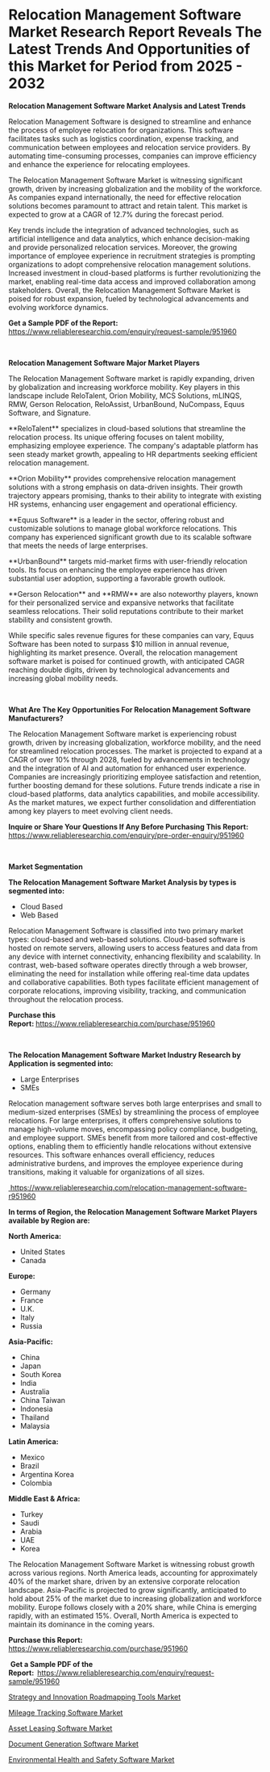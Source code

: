 <p><h1>Relocation Management Software Market Research Report Reveals The Latest Trends And Opportunities of this Market for Period from 2025 - 2032</h1></p><p><strong>Relocation Management Software Market Analysis and Latest Trends</strong></p>
<p><p>Relocation Management Software is designed to streamline and enhance the process of employee relocation for organizations. This software facilitates tasks such as logistics coordination, expense tracking, and communication between employees and relocation service providers. By automating time-consuming processes, companies can improve efficiency and enhance the experience for relocating employees. </p><p>The Relocation Management Software Market is witnessing significant growth, driven by increasing globalization and the mobility of the workforce. As companies expand internationally, the need for effective relocation solutions becomes paramount to attract and retain talent. This market is expected to grow at a CAGR of 12.7% during the forecast period. </p><p>Key trends include the integration of advanced technologies, such as artificial intelligence and data analytics, which enhance decision-making and provide personalized relocation services. Moreover, the growing importance of employee experience in recruitment strategies is prompting organizations to adopt comprehensive relocation management solutions. Increased investment in cloud-based platforms is further revolutionizing the market, enabling real-time data access and improved collaboration among stakeholders. Overall, the Relocation Management Software Market is poised for robust expansion, fueled by technological advancements and evolving workforce dynamics.</p></p>
<p><strong>Get a Sample PDF of the Report:&nbsp;</strong> <a href="https://www.reliableresearchiq.com/enquiry/request-sample/951960?utm_campaign=1117&utm_medium=2&utm_source=Github&utm_content=ia&utm_term=06032025&utm_id=relocation-management-software">https://www.reliableresearchiq.com/enquiry/request-sample/951960</a></p>
<p>&nbsp;</p>
<p><strong>Relocation Management Software Major Market Players</strong></p>
<p><p>The Relocation Management Software market is rapidly expanding, driven by globalization and increasing workforce mobility. Key players in this landscape include ReloTalent, Orion Mobility, MCS Solutions, mLINQS, RMW, Gerson Relocation, ReloAssist, UrbanBound, NuCompass, Equus Software, and Signature.</p><p>**ReloTalent** specializes in cloud-based solutions that streamline the relocation process. Its unique offering focuses on talent mobility, emphasizing employee experience. The company's adaptable platform has seen steady market growth, appealing to HR departments seeking efficient relocation management.</p><p>**Orion Mobility** provides comprehensive relocation management solutions with a strong emphasis on data-driven insights. Their growth trajectory appears promising, thanks to their ability to integrate with existing HR systems, enhancing user engagement and operational efficiency.</p><p>**Equus Software** is a leader in the sector, offering robust and customizable solutions to manage global workforce relocations. This company has experienced significant growth due to its scalable software that meets the needs of large enterprises.</p><p>**UrbanBound** targets mid-market firms with user-friendly relocation tools. Its focus on enhancing the employee experience has driven substantial user adoption, supporting a favorable growth outlook.</p><p>**Gerson Relocation** and **RMW** are also noteworthy players, known for their personalized service and expansive networks that facilitate seamless relocations. Their solid reputations contribute to their market stability and consistent growth.</p><p>While specific sales revenue figures for these companies can vary, Equus Software has been noted to surpass $10 million in annual revenue, highlighting its market presence. Overall, the relocation management software market is poised for continued growth, with anticipated CAGR reaching double digits, driven by technological advancements and increasing global mobility needs.</p></p>
<p>&nbsp;</p>
<p><strong>What Are The Key Opportunities For Relocation Management Software Manufacturers?</strong></p>
<p><p>The Relocation Management Software market is experiencing robust growth, driven by increasing globalization, workforce mobility, and the need for streamlined relocation processes. The market is projected to expand at a CAGR of over 10% through 2028, fueled by advancements in technology and the integration of AI and automation for enhanced user experience. Companies are increasingly prioritizing employee satisfaction and retention, further boosting demand for these solutions. Future trends indicate a rise in cloud-based platforms, data analytics capabilities, and mobile accessibility. As the market matures, we expect further consolidation and differentiation among key players to meet evolving client needs.</p></p>
<p><strong>Inquire or Share Your Questions If Any Before Purchasing This Report:</strong> <a href="https://www.reliableresearchiq.com/enquiry/pre-order-enquiry/951960?utm_campaign=1117&utm_medium=2&utm_source=Github&utm_content=ia&utm_term=06032025&utm_id=relocation-management-software">https://www.reliableresearchiq.com/enquiry/pre-order-enquiry/951960</a></p>
<p>&nbsp;</p>
<p><strong>Market Segmentation</strong></p>
<p><strong>The Relocation Management Software Market Analysis by types is segmented into:</strong></p>
<p><ul><li>Cloud Based</li><li>Web Based</li></ul></p>
<p><p>Relocation Management Software is classified into two primary market types: cloud-based and web-based solutions. Cloud-based software is hosted on remote servers, allowing users to access features and data from any device with internet connectivity, enhancing flexibility and scalability. In contrast, web-based software operates directly through a web browser, eliminating the need for installation while offering real-time data updates and collaborative capabilities. Both types facilitate efficient management of corporate relocations, improving visibility, tracking, and communication throughout the relocation process.</p></p>
<p><strong>Purchase this Report:&nbsp;</strong><a href="https://www.reliableresearchiq.com/purchase/951960?utm_campaign=1117&utm_medium=2&utm_source=Github&utm_content=ia&utm_term=06032025&utm_id=relocation-management-software">https://www.reliableresearchiq.com/purchase/951960</a></p>
<p>&nbsp;</p>
<p><strong>The Relocation Management Software Market Industry Research by Application is segmented into:</strong></p>
<p><ul><li>Large Enterprises</li><li>SMEs</li></ul></p>
<p><p>Relocation management software serves both large enterprises and small to medium-sized enterprises (SMEs) by streamlining the process of employee relocations. For large enterprises, it offers comprehensive solutions to manage high-volume moves, encompassing policy compliance, budgeting, and employee support. SMEs benefit from more tailored and cost-effective options, enabling them to efficiently handle relocations without extensive resources. This software enhances overall efficiency, reduces administrative burdens, and improves the employee experience during transitions, making it valuable for organizations of all sizes.</p></p>
<p><a href="https://www.reliableresearchiq.com/relocation-management-software-r951960?utm_campaign=1117&utm_medium=2&utm_source=Github&utm_content=ia&utm_term=06032025&utm_id=relocation-management-software">&nbsp;https://www.reliableresearchiq.com/relocation-management-software-r951960</a></p>
<p><strong>In terms of Region, the Relocation Management Software Market Players available by Region are:</strong></p>
<p>
    <p> <strong> North America: </strong>
        <ul>
            <li>United States</li>
            <li>Canada</li>
        </ul>
        </p> 
    <p> <strong> Europe: </strong>
        <ul>
            <li>Germany</li>
            <li>France</li>
            <li>U.K.</li>
            <li>Italy</li>
            <li>Russia</li>
        </ul>
        </p> 
    <p> <strong> Asia-Pacific: </strong>
        <ul>
            <li>China</li>
            <li>Japan</li>
            <li>South Korea</li>
            <li>India</li>
            <li>Australia</li>
            <li>China Taiwan</li>
            <li>Indonesia</li>
            <li>Thailand</li>
            <li>Malaysia</li>
        </ul>
        </p> 
    <p> <strong> Latin America: </strong>
        <ul>
            <li>Mexico</li>
            <li>Brazil</li>
            <li>Argentina Korea</li>
            <li>Colombia</li>
        </ul>
        </p> 
    <p> <strong> Middle East & Africa: </strong>
        <ul>
            <li>Turkey</li>
            <li>Saudi</li>
            <li>Arabia</li>
            <li>UAE</li>
            <li>Korea</li>
        </ul>
    </p>
    </p>
<p><p>The Relocation Management Software Market is witnessing robust growth across various regions. North America leads, accounting for approximately 40% of the market share, driven by an extensive corporate relocation landscape. Asia-Pacific is projected to grow significantly, anticipated to hold about 25% of the market due to increasing globalization and workforce mobility. Europe follows closely with a 20% share, while China is emerging rapidly, with an estimated 15%. Overall, North America is expected to maintain its dominance in the coming years.</p></p>
<p><strong>Purchase this Report: </strong><a href="https://www.reliableresearchiq.com/purchase/951960?utm_campaign=1117&utm_medium=2&utm_source=Github&utm_content=ia&utm_term=06032025&utm_id=relocation-management-software">https://www.reliableresearchiq.com/purchase/951960</a></p>
<p>&nbsp;<strong>Get a Sample PDF of the Report:&nbsp;&nbsp;</strong><a href="https://www.reliableresearchiq.com/enquiry/request-sample/951960?utm_campaign=1117&utm_medium=2&utm_source=Github&utm_content=ia&utm_term=06032025&utm_id=relocation-management-software">https://www.reliableresearchiq.com/enquiry/request-sample/951960</a></p>
<p><strong></strong></p>
<p><p><a href="https://github.com/leoustolja/Market-Research-Report-List-1/blob/main/strategy-and-innovation-roadmapping-tools-market.md?utm_campaign=1117&utm_medium=2&utm_source=Github&utm_content=ia&utm_term=06032025&utm_id=relocation-management-software">Strategy and Innovation Roadmapping Tools Market</a></p><p><a href="https://github.com/swaftaenglem/Market-Research-Report-List-1/blob/main/mileage-tracking-software-market.md?utm_campaign=1117&utm_medium=2&utm_source=Github&utm_content=ia&utm_term=06032025&utm_id=relocation-management-software">Mileage Tracking Software Market</a></p><p><a href="https://github.com/laveeasaadrh/Market-Research-Report-List-1/blob/main/asset-leasing-software-market.md?utm_campaign=1117&utm_medium=2&utm_source=Github&utm_content=ia&utm_term=06032025&utm_id=relocation-management-software">Asset Leasing Software Market</a></p><p><a href="https://github.com/bichukapac/Market-Research-Report-List-1/blob/main/document-generation-software-market.md?utm_campaign=1117&utm_medium=2&utm_source=Github&utm_content=ia&utm_term=06032025&utm_id=relocation-management-software">Document Generation Software Market</a></p><p><a href="https://github.com/ayondaylos/Market-Research-Report-List-1/blob/main/environmental-health-and-safety-software-market.md?utm_campaign=1117&utm_medium=2&utm_source=Github&utm_content=ia&utm_term=06032025&utm_id=relocation-management-software">Environmental Health and Safety Software Market</a></p></p>